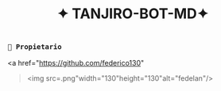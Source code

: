 <h1 align="center">✦ TANJIRO-BOT-MD✦</h1>

 <img src= "">
    </p>

   
</details>

### **`👑 Propietario`**
<a
href="https://github.com/federico130"
 ><img src=.png"width="130"height="130"alt="fedelan"/></a>

